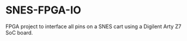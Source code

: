 # SNES-FPGA-IO
FPGA project to interface all pins on a SNES cart using a Digilent Arty Z7 SoC board.
